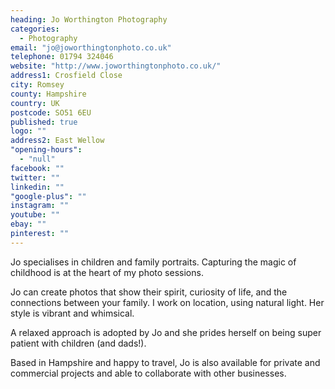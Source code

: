 ```yaml
---
heading: Jo Worthington Photography
categories: 
  - Photography
email: "jo@joworthingtonphoto.co.uk"
telephone: 01794 324046
website: "http://www.joworthingtonphoto.co.uk/"
address1: Crosfield Close
city: Romsey
county: Hampshire
country: UK
postcode: SO51 6EU
published: true
logo: ""
address2: East Wellow
"opening-hours": 
  - "null"
facebook: ""
twitter: ""
linkedin: ""
"google-plus": ""
instagram: ""
youtube: ""
ebay: ""
pinterest: ""
---
```


Jo specialises in children and family portraits. Capturing the magic of childhood is at the heart of my photo sessions. 

Jo can create photos that show their spirit, curiosity of life, and the connections between your family. I work on location, using natural light. Her style is vibrant and whimsical. 

A relaxed approach is adopted by Jo and she prides herself on being super patient with children (and dads!). 

Based in Hampshire and happy to travel, Jo is also available for private and commercial projects and able to collaborate with other businesses.
